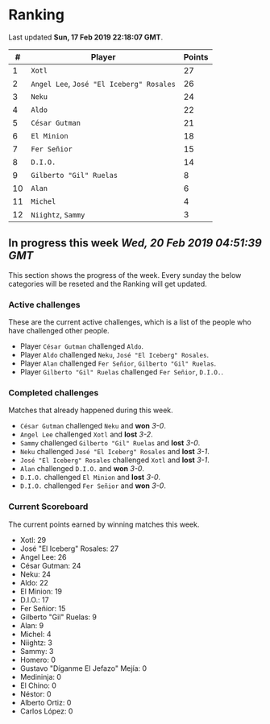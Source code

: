 # Ranking

Last updated **Sun, 17 Feb 2019 22:18:07 GMT**.

|#|Player|Points|
|---|---|---|
|1|`Xotl`|27|
|2|`Angel Lee`, `José "El Iceberg" Rosales`|26|
|3|`Neku`|24|
|4|`Aldo`|22|
|5|`César Gutman`|21|
|6|`El Minion`|18|
|7|`Fer Señior`|15|
|8|`D.I.O.`|14|
|9|`Gilberto "Gil" Ruelas`|8|
|10|`Alan`|6|
|11|`Michel`|4|
|12|`Niightz`, `Sammy`|3|

## In progress this week *Wed, 20 Feb 2019 04:51:39 GMT*
This section shows the progress of the week. Every sunday the below categories will be reseted and the Ranking will get updated.

### Active challenges
These are the current active challenges, which is a list of the people who have challenged other people.

* Player `César Gutman` challenged `Aldo`.
* Player `Aldo` challenged `Neku`, `José "El Iceberg" Rosales`.
* Player `Alan` challenged `Fer Señior`, `Gilberto "Gil" Ruelas`.
* Player `Gilberto "Gil" Ruelas` challenged `Fer Señior`, `D.I.O.`.

### Completed challenges
Matches that already happened during this week.

* `César Gutman` challenged `Neku` and **won** *3-0*.
* `Angel Lee` challenged `Xotl` and **lost** *3-2*.
* `Sammy` challenged `Gilberto "Gil" Ruelas` and **lost** *3-0*.
* `Neku` challenged `José "El Iceberg" Rosales` and **lost** *3-1*.
* `José "El Iceberg" Rosales` challenged `Xotl` and **lost** *3-1*.
* `Alan` challenged `D.I.O.` and **won** *3-0*.
* `D.I.O.` challenged `El Minion` and **lost** *3-0*.
* `D.I.O.` challenged `Fer Señior` and **won** *3-0*.

### Current Scoreboard
The current points earned by winning matches this week.

* Xotl: 29
* José "El Iceberg" Rosales: 27
* Angel Lee: 26
* César Gutman: 24
* Neku: 24
* Aldo: 22
* El Minion: 19
* D.I.O.: 17
* Fer Señior: 15
* Gilberto "Gil" Ruelas: 9
* Alan: 9
* Michel: 4
* Niightz: 3
* Sammy: 3
* Homero: 0
* Gustavo "Díganme El Jefazo" Mejía: 0
* Medininja: 0
* El Chino: 0
* Néstor: 0
* Alberto Ortiz: 0
* Carlos López: 0